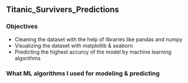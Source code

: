 ## Titanic_Survivers_Predictions

### Objectives 
- Cleaning the dataset with the help of libraries like pandas and numpy
- Visualizing the dataset with matplotlib & seaborn
- Predicting the highest accurcy of the model by machine learning algorithms

### What ML algorithms I used for modeling & predicting

